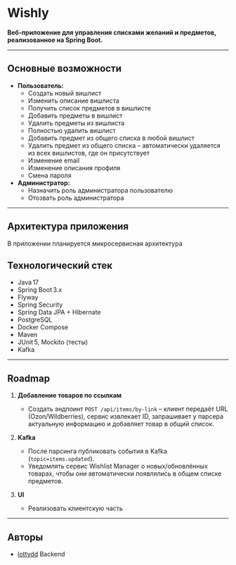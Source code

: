 # Wishly

**Веб‑приложение для управления списками желаний и предметов, реализованное на Spring Boot.**

---

## Основные возможности

* **Пользователь:**
  * Создать новый вишлист
  * Изменить описание вишлиста
  * Получить список предметов в вишлисте
  * Добавить предметы в вишлист
  * Удалить предметы из вишлиста
  * Полностью удалить вишлист
  * Добавить предмет из общего списка в любой вишлист
  * Удалить предмет из общего списка – автоматически удаляется из всех вишлистов, где он присутствует
  * Изменение email
  * Изменение описания профиля
  * Смена пароля
* **Администратор:**
  * Назначить роль администратора пользователю
  * Отозвать роль администратора
---

## Архитектура приложения
В приложении планируется микросервисная архитектура


## Технологический стек

- Java 17
- Spring Boot 3.x
- Flyway
- Spring Security
- Spring Data JPA + Hibernate
- PostgreSQL
- Docker Compose
- Maven
- JUnit 5, Mockito (тесты)
- Kafka

---

## Roadmap
1. **Добавление товаров по ссылкам**  
   * Создать эндпоинт `POST /api/items/by-link` – клиент передаёт URL (Ozon/Wildberries), сервис извлекает ID, запрашивает у парсера актуальную информацию и добавляет товар в общий список.  

2. **Kafka**  
   * После парсинга публиковать события в Kafka (`topic=items.updated`).  
   * Уведомлять сервис Wishlist Manager о новых/обновлённых товарах, чтобы они автоматически появлялись в общем списке предметов.  

3. **UI**  
   * Реализовать клиентскую часть

---

## Авторы
* [lottydd](https://github.com/lottydd) Backend
